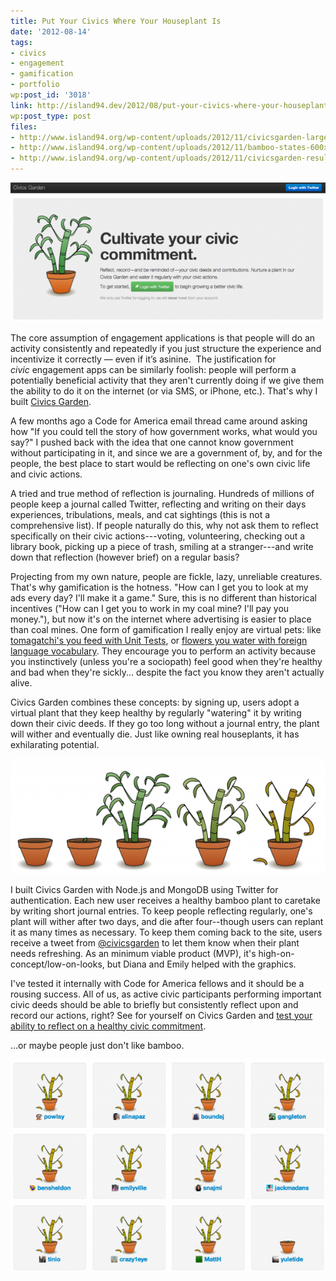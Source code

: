 ```yaml
---
title: Put Your Civics Where Your Houseplant Is
date: '2012-08-14'
tags:
- civics
- engagement
- gamification
- portfolio
wp:post_id: '3018'
link: http://island94.dev/2012/08/put-your-civics-where-your-houseplant-is/
wp:post_type: post
files:
- http://www.island94.org/wp-content/uploads/2012/11/civicsgarden-large-600x266.png
- http://www.island94.org/wp-content/uploads/2012/11/bamboo-states-600x218.png
- http://www.island94.org/wp-content/uploads/2012/11/civicsgarden-result-600x408.png
---
```


![](2012-08-14-Put-Your-Civics-Where-Your-Houseplant-Is/civicsgarden-large-600x266.png "civicsgarden-large")

The core assumption of engagement applications is that people will do an activity consistently and repeatedly if you just structure the experience and incentivize it correctly — even if it’s asinine.  The justification for _civic_ engagement apps can be similarly foolish: people will perform a potentially beneficial activity that they aren't currently doing if we give them the ability to do it on the internet (or via SMS, or iPhone, etc.). That's why I built [Civics Garden](http://civicsgarden.herokuapp.com).

A few months ago a Code for America email thread came around asking how "If you could tell the story of how government works, what would you say?" I pushed back with the idea that one cannot know government without participating in it, and since we are a government of, by, and for the people, the best place to start would be reflecting on one's own civic life and civic actions.

A tried and true method of reflection is journaling. Hundreds of millions of people keep a journal called Twitter, reflecting and writing on their days experiences, tribulations, meals, and cat sightings (this is not a comprehensive list). If people naturally do this, why not ask them to reflect specifically on their civic actions---voting, volunteering, checking out a library book, picking up a piece of trash, smiling at a stranger---and write down that reflection (however brief) on a regular basis?

Projecting from my own nature, people are fickle, lazy, unreliable creatures. That's why gamification is the hotness. "How can I get you to look at my ads every day? I'll make it a game." Sure, this is no different than historical incentives ("How can I get you to work in my coal mine? I'll pay you money."), but now it's on the internet where advertising is easier to place than coal mines. One form of gamification I really enjoy are virtual pets: like [tomagatchi's you feed with Unit Tests](http://www.happyprog.com/tdgotchi/), or [flowers you water with foreign language vocabulary](http://www.memrise.com/). They encourage you to perform an activity because you instinctively (unless you're a sociopath) feel good when they're healthy and bad when they're sickly... despite the fact you know they aren't actually alive.

Civics Garden combines these concepts: by signing up, users adopt a virtual plant that they keep healthy by regularly "watering" it by writing down their civic deeds. If they go too long without a journal entry, the plant will wither and eventually die. Just like owning real houseplants, it has exhilarating potential.

![](2012-08-14-Put-Your-Civics-Where-Your-Houseplant-Is/bamboo-states-600x218.png "bamboo-states")

I built Civics Garden with Node.js and MongoDB using Twitter for authentication. Each new user receives a healthy bamboo plant to caretake by writing short journal entries. To keep people reflecting regularly, one's plant will wither after two days, and die after four--though users can replant it as many times as necessary. To keep them coming back to the site, users receive a tweet from [@civicsgarden](http://twitter.com/civicsgarden) to let them know when their plant needs refreshing. As an minimum viable product (MVP), it's high-on-concept/low-on-looks, but Diana and Emily helped with the graphics.

I've tested it internally with Code for America fellows and it should be a rousing success. All of us, as active civic participants performing important civic deeds should be able to briefly but consistently reflect upon and record our actions, right? See for yourself on Civics Garden and [test your ability to reflect on a healthy civic commitment](http://civicsgarden.herokuapp.com).

…or maybe people just don't like bamboo.

![](2012-08-14-Put-Your-Civics-Where-Your-Houseplant-Is/civicsgarden-result-600x408.png "civicsgarden-result")